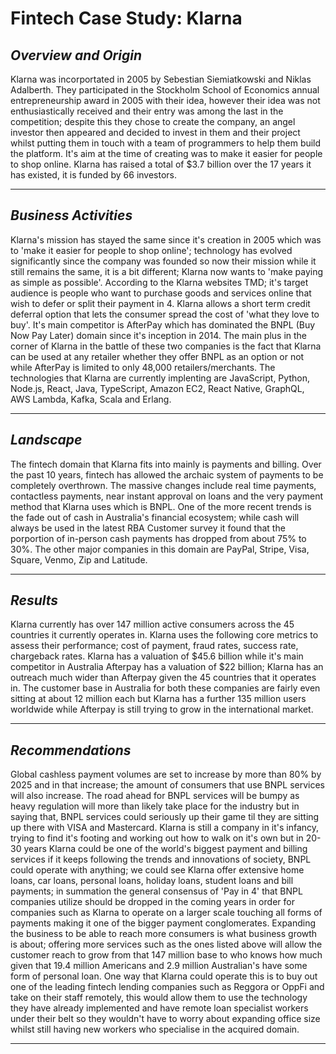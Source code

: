 # Fintech Case Study: Klarna


## *Overview and Origin*

Klarna was incorportated in 2005 by Sebestian Siemiatkowski and Niklas Adalberth. They participated in the Stockholm School of Economics annual entrepreneurship award in 2005 with their idea, however their idea was not enthusiastically received and their entry was among the last in the competition; despite this they chose to create the company, an angel investor then appeared and decided to invest in them and their project whilst putting them in touch with a team of programmers to help them build the platform.    It's aim at the time of creating was to make it easier for people to shop online. Klarna has raised a total of $3.7 billion over the 17 years it has existed, it is funded by 66 investors.


---

## *Business Activities*

Klarna's mission has stayed the same since it's creation in 2005 which was to 'make it easier for people to shop online'; technology has evolved significantly since the company was founded so now their mission while it still remains the same, it is a bit different; Klarna now wants to 'make paying as simple as possible'. According to the Klarna websites TMD; it's target audience is people who want to purchase goods and services online that wish to defer or split their payment in 4. Klarna allows a short term credit deferral option that lets the consumer spread the cost of 'what they love to buy'. It's main competitor is AfterPay which has dominated the BNPL (Buy Now Pay Later) domain since it's inception in 2014. The main plus in the corner of Klarna in the battle of these two companies is the fact that Klarna can be used at any retailer whether they offer BNPL as an option or not while AfterPay is limited to only 48,000 retailers/merchants. The technologies that Klarna are currently implenting are JavaScript, Python, Node.js, React, Java, TypeScript, Amazon EC2, React Native, GraphQL, AWS Lambda, Kafka, Scala and Erlang.

---
## *Landscape*

The fintech domain that Klarna fits into mainly is payments and billing. Over the past 10 years, fintech has allowed the archaic system of payments to be completely overthrown. The massive changes include real time payments, contactless payments, near instant approval on loans and the very payment method that Klarna uses which is BNPL. One of the more recent trends is the fade out of cash in Australia's financial ecosystem; while cash will always be used in the latest RBA Customer survey it found that the porportion of in-person cash payments has dropped from about 75% to 30%. The other major companies in this domain are PayPal, Stripe, Visa, Square, Venmo, Zip and Latitude.

---

## *Results*

Klarna currently has over 147 million active consumers across the 45 countries it currently operates in. Klarna uses the following core metrics to assess their performance; cost of payment, fraud rates, success rate, chargeback rates. Klarna has a valuation of $45.6 billion while it's main competitor in Australia Afterpay has a valuation of $22 billion; Klarna has an outreach much wider than Afterpay given the 45 countries that it operates in. The customer base in Australia for both these companies are fairly even sitting at about 12 million each but Klarna has a further 135 million users worldwide while Afterpay is still trying to grow in the international market.

---

## *Recommendations*

Global cashless payment volumes are set to increase by more than 80% by 2025 and in that increase; the amount of consumers that use BNPL services will also increase. The road ahead for BNPL services will be bumpy as heavy regulation will more than likely take place for the industry but in saying that, BNPL services could seriously up their game til they are sitting up there with VISA and Mastercard. Klarna is still a company in it's infancy, trying to find it's footing and working out how to walk on it's own but in 20-30 years Klarna could be one of the world's biggest payment and billing services if it keeps following the trends and innovations of society, BNPL could operate with anything; we could see Klarna offer extensive home loans, car loans, personal loans, holiday loans, student loans and bill payments; in summation the general consensus of 'Pay in 4' that BNPL companies utilize should be dropped in the coming years in order for companies such as Klarna to operate on a larger scale touching all forms of payments making it one of the bigger payment conglomerates. Expanding the business to be able to reach more consumers is what business growth is about; offering more services such as the ones listed above will allow the customer reach to grow from that 147 million base to who knows how much given that 19.4 million Americans and 2.9 million Australian's have some form of personal loan. One way that Klarna could operate this is to buy out one of the leading fintech lending companies such as Reggora or OppFi and take on their staff remotely, this would allow them to use the technology they have already implemented and have remote loan specialist workers under their belt so they wouldn't have to worry about expanding office size whilst still having new workers who specialise in the acquired domain.

---







